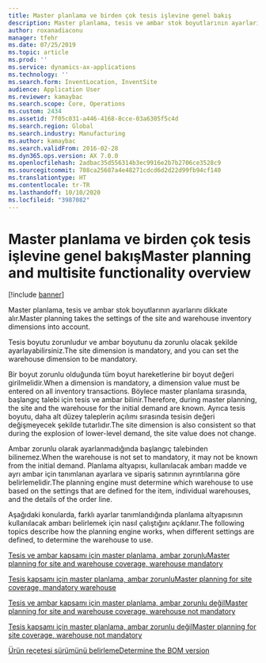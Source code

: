 ```yaml
---
title: Master planlama ve birden çok tesis işlevine genel bakış
description: Master planlama, tesis ve ambar stok boyutlarının ayarlarını dikkate alır.
author: roxanadiaconu
manager: tfehr
ms.date: 07/25/2019
ms.topic: article
ms.prod: ''
ms.service: dynamics-ax-applications
ms.technology: ''
ms.search.form: InventLocation, InventSite
audience: Application User
ms.reviewer: kamaybac
ms.search.scope: Core, Operations
ms.custom: 2434
ms.assetid: 7f05c031-a446-4168-8cce-03a6305f5c4d
ms.search.region: Global
ms.search.industry: Manufacturing
ms.author: kamaybac
ms.search.validFrom: 2016-02-28
ms.dyn365.ops.version: AX 7.0.0
ms.openlocfilehash: 2adbac35d556314b3ec9916e2b7b2706ce3528c9
ms.sourcegitcommit: 708ca25687a4e48271cdcd6d2d22d99fb94cf140
ms.translationtype: HT
ms.contentlocale: tr-TR
ms.lasthandoff: 10/10/2020
ms.locfileid: "3987082"
---
```

# <a name="master-planning-and-multisite-functionality-overview"></a><span data-ttu-id="658ec-103">Master planlama ve birden çok tesis işlevine genel bakış</span><span class="sxs-lookup"><span data-stu-id="658ec-103">Master planning and multisite functionality overview</span></span>

[!include [banner](../includes/banner.md)]

<span data-ttu-id="658ec-104">Master planlama, tesis ve ambar stok boyutlarının ayarlarını dikkate alır.</span><span class="sxs-lookup"><span data-stu-id="658ec-104">Master planning takes the settings of the site and warehouse inventory dimensions into account.</span></span> 

<span data-ttu-id="658ec-105">Tesis boyutu zorunludur ve ambar boyutunu da zorunlu olacak şekilde ayarlayabilirsiniz.</span><span class="sxs-lookup"><span data-stu-id="658ec-105">The site dimension is mandatory, and you can set the warehouse dimension to be mandatory.</span></span>

<span data-ttu-id="658ec-106">Bir boyut zorunlu olduğunda tüm boyut hareketlerine bir boyut değeri girilmelidir.</span><span class="sxs-lookup"><span data-stu-id="658ec-106">When a dimension is mandatory, a dimension value must be entered on all inventory transactions.</span></span> <span data-ttu-id="658ec-107">Böylece master planlama sırasında, başlangıç talebi için tesis ve ambar bilinir.</span><span class="sxs-lookup"><span data-stu-id="658ec-107">Therefore, during master planning, the site and the warehouse for the initial demand are known.</span></span> <span data-ttu-id="658ec-108">Ayrıca tesis boyutu, daha alt düzey taleplerin açılımı sırasında tesisin değeri değişmeyecek şekilde tutarlıdır.</span><span class="sxs-lookup"><span data-stu-id="658ec-108">The site dimension is also consistent so that during the explosion of lower-level demand, the site value does not change.</span></span>

<span data-ttu-id="658ec-109">Ambar zorunlu olarak ayarlanmadığında başlangıç talebinden bilinemez.</span><span class="sxs-lookup"><span data-stu-id="658ec-109">When the warehouse is not set to mandatory, it may not be known from the initial demand.</span></span> <span data-ttu-id="658ec-110">Planlama altyapısı, kullanılacak ambarı madde ve ayrı ambar için tanımlanan ayarlara ve sipariş satırının ayrıntılarına göre belirlemelidir.</span><span class="sxs-lookup"><span data-stu-id="658ec-110">The planning engine must determine which warehouse to use based on the settings that are defined for the item, individual warehouses, and the details of the order line.</span></span>

<span data-ttu-id="658ec-111">Aşağıdaki konularda, farklı ayarlar tanımlandığında planlama altyapısının kullanılacak ambarı belirlemek için nasıl çalıştığını açıklanır.</span><span class="sxs-lookup"><span data-stu-id="658ec-111">The following topics describe how the planning engine works, when different settings are defined, to determine the warehouse to use.</span></span>

[<span data-ttu-id="658ec-112">Tesis ve ambar kapsamı için master planlama, ambar zorunlu</span><span class="sxs-lookup"><span data-stu-id="658ec-112">Master planning for site and warehouse coverage, warehouse mandatory</span></span>](master-plan-site-warehouse-coverage-warehouse-mandatory.md)

[<span data-ttu-id="658ec-113">Tesis kapsamı için master planlama, ambar zorunlu</span><span class="sxs-lookup"><span data-stu-id="658ec-113">Master planning for site coverage, mandatory warehouse</span></span>](master-plan-site-coverage-warehouse-mandatory.md)

[<span data-ttu-id="658ec-114">Tesis ve ambar kapsamı için master planlama, ambar zorunlu değil</span><span class="sxs-lookup"><span data-stu-id="658ec-114">Master planning for site and warehouse coverage, warehouse not mandatory</span></span>](master-plan-site-warehouse-coverage-warehouse-not-mandatory.md)

[<span data-ttu-id="658ec-115">Tesis kapsamı için master planlama, ambar zorunlu değil</span><span class="sxs-lookup"><span data-stu-id="658ec-115">Master planning for site coverage, warehouse not mandatory</span></span>](master-plan-site-coverage-warehouse-not-mandatory.md)

[<span data-ttu-id="658ec-116">Ürün reçetesi sürümünü belirleme</span><span class="sxs-lookup"><span data-stu-id="658ec-116">Determine the BOM version</span></span>](master-plan-bom-version-determined.md)



